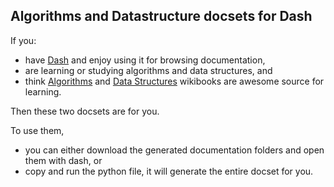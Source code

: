 ## Algorithms and Datastructure docsets for Dash

If you:
 * have [Dash](http://kapeli.com/dash) and enjoy using it for browsing documentation,
 * are learning or studying algorithms and data structures, and
 * think [Algorithms](http://en.wikibooks.org/wiki/Algorithms) and [Data Structures](http://en.wikibooks.org/wiki/Data_Structures) wikibooks are awesome source for learning.

Then these two docsets are for you.

To use them,
 * you can either download the generated documentation folders and open them with dash, or
 * copy and run the python file, it will generate the entire docset for you.